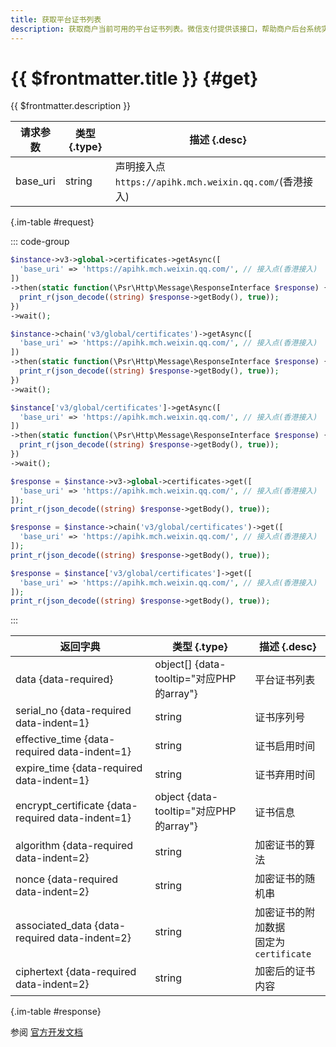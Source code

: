 ```yaml
---
title: 获取平台证书列表
description: 获取商户当前可用的平台证书列表。微信支付提供该接口，帮助商户后台系统实现平台证书的平滑更换。
---
```


# {{ $frontmatter.title }} {#get}

{{ $frontmatter.description }}

| 请求参数 | 类型 {.type} | 描述 {.desc}
| --- | --- | ---
| base_uri | string | 声明接入点`https://apihk.mch.weixin.qq.com/`(香港接入)

{.im-table #request}

::: code-group

```php [异步纯链式]
$instance->v3->global->certificates->getAsync([
  'base_uri' => 'https://apihk.mch.weixin.qq.com/', // 接入点(香港接入)
])
->then(static function(\Psr\Http\Message\ResponseInterface $response) {
  print_r(json_decode((string) $response->getBody(), true));
})
->wait();
```

```php [异步声明式]
$instance->chain('v3/global/certificates')->getAsync([
  'base_uri' => 'https://apihk.mch.weixin.qq.com/', // 接入点(香港接入)
])
->then(static function(\Psr\Http\Message\ResponseInterface $response) {
  print_r(json_decode((string) $response->getBody(), true));
})
->wait();
```

```php [异步属性式]
$instance['v3/global/certificates']->getAsync([
  'base_uri' => 'https://apihk.mch.weixin.qq.com/', // 接入点(香港接入)
])
->then(static function(\Psr\Http\Message\ResponseInterface $response) {
  print_r(json_decode((string) $response->getBody(), true));
})
->wait();
```

```php [同步纯链式]
$response = $instance->v3->global->certificates->get([
  'base_uri' => 'https://apihk.mch.weixin.qq.com/', // 接入点(香港接入)
]);
print_r(json_decode((string) $response->getBody(), true));
```

```php [同步声明式]
$response = $instance->chain('v3/global/certificates')->get([
  'base_uri' => 'https://apihk.mch.weixin.qq.com/', // 接入点(香港接入)
]);
print_r(json_decode((string) $response->getBody(), true));
```

```php [同步属性式]
$response = $instance['v3/global/certificates']->get([
  'base_uri' => 'https://apihk.mch.weixin.qq.com/', // 接入点(香港接入)
]);
print_r(json_decode((string) $response->getBody(), true));
```

:::

| 返回字典 | 类型 {.type} | 描述 {.desc}
| --- | --- | ---
| data {data-required}| object[] {data-tooltip="对应PHP的array"} | 平台证书列表
| serial_no {data-required data-indent=1} | string | 证书序列号
| effective_time {data-required data-indent=1} | string | 证书启用时间
| expire_time {data-required data-indent=1} | string | 证书弃用时间
| encrypt_certificate {data-required data-indent=1} | object {data-tooltip="对应PHP的array"} | 证书信息
| algorithm {data-required data-indent=2} | string | 加密证书的算法
| nonce {data-required data-indent=2} | string | 加密证书的随机串
| associated_data {data-required data-indent=2} | string | 加密证书的附加数据<br/>固定为`certificate`
| ciphertext {data-required data-indent=2} | string | 加密后的证书内容

{.im-table #response}

参阅 [官方开发文档](https://pay.weixin.qq.com/wiki/doc/api_external/ch/apis/chapter3_1_8.shtml)
